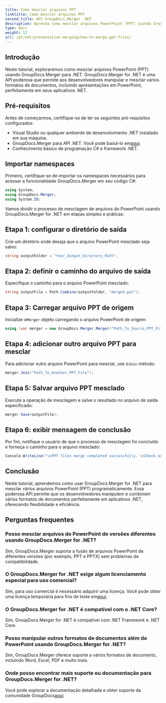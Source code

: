 ```yaml
---
title: Como mesclar arquivos PPT
linktitle: Como mesclar arquivos PPT
second_title: API GroupDocs.Merger .NET
description: Aprenda como mesclar arquivos PowerPoint (PPT) usando GroupDocs.Merger for .NET sem esforço. Aprimore seus aplicativos .NET com esta API poderosa.
type: docs
weight: 12
url: /pt/net/presentation-merging/how-to-merge-ppt-files/
---
```

## Introdução
Neste tutorial, exploraremos como mesclar arquivos PowerPoint (PPT) usando GroupDocs.Merger para .NET. GroupDocs.Merger for .NET é uma API poderosa que permite aos desenvolvedores manipular e mesclar vários formatos de documentos, incluindo apresentações em PowerPoint, perfeitamente em seus aplicativos .NET.
## Pré-requisitos
Antes de começarmos, certifique-se de ter os seguintes pré-requisitos configurados:
- Visual Studio ou qualquer ambiente de desenvolvimento .NET instalado em sua máquina.
-  GroupDocs.Merger para API .NET. Você pode baixá-lo em[aqui](https://releases.groupdocs.com/merger/net/).
- Conhecimento básico de programação C# e framework .NET.

## Importar namespaces
Primeiro, certifique-se de importar os namespaces necessários para acessar a funcionalidade GroupDocs.Merger em seu código C#:
```csharp
using System; 
using GroupDocs.Merger;
using System.IO;
```

Vamos dividir o processo de mesclagem de arquivos do PowerPoint usando GroupDocs.Merger for .NET em etapas simples e práticas:
## Etapa 1: configurar o diretório de saída
Crie um diretório onde deseja que o arquivo PowerPoint mesclado seja salvo:
```csharp
string outputFolder = "Your_Output_Directory_Path";
```
## Etapa 2: definir o caminho do arquivo de saída
Especifique o caminho para o arquivo PowerPoint mesclado:
```csharp
string outputFile = Path.Combine(outputFolder, "merged.ppt");
```
## Etapa 3: Carregar arquivo PPT de origem
 Inicialize o`Merger` objeto carregando o arquivo PowerPoint de origem:
```csharp
using (var merger = new GroupDocs.Merger.Merger("Path_To_Source_PPT_File"))
```
## Etapa 4: adicionar outro arquivo PPT para mesclar
 Para adicionar outro arquivo PowerPoint para mesclar, use o`Join` método:
```csharp
merger.Join("Path_To_Another_PPT_File");
```
## Etapa 5: Salvar arquivo PPT mesclado
Execute a operação de mesclagem e salve o resultado no arquivo de saída especificado:
```csharp
merger.Save(outputFile);
```
## Etapa 6: exibir mensagem de conclusão
Por fim, notifique o usuário de que o processo de mesclagem foi concluído e forneça o caminho para o arquivo mesclado:
```csharp
Console.WriteLine("\nPPT files merge completed successfully. \nCheck output in {0}", outputFolder);
```

## Conclusão
Neste tutorial, aprendemos como usar GroupDocs.Merger for .NET para mesclar vários arquivos PowerPoint (PPT) programaticamente. Essa poderosa API permite que os desenvolvedores manipulem e combinem vários formatos de documentos perfeitamente em aplicativos .NET, oferecendo flexibilidade e eficiência.

## Perguntas frequentes
### Posso mesclar arquivos do PowerPoint de versões diferentes usando GroupDocs.Merger for .NET?
Sim, GroupDocs.Merger suporta a fusão de arquivos PowerPoint de diferentes versões (por exemplo, PPT e PPTX) sem problemas de compatibilidade.
### O GroupDocs.Merger for .NET exige algum licenciamento especial para uso comercial?
 Sim, para uso comercial é necessário adquirir uma licença. Você pode obter uma licença temporária para fins de teste em[aqui](https://purchase.groupdocs.com/temporary-license/).
### O GroupDocs.Merger for .NET é compatível com o .NET Core?
Sim, GroupDocs.Merger for .NET é compatível com .NET Framework e .NET Core.
### Posso manipular outros formatos de documentos além do PowerPoint usando GroupDocs.Merger for .NET?
Sim, GroupDocs.Merger oferece suporte a vários formatos de documento, incluindo Word, Excel, PDF e muito mais.
### Onde posso encontrar mais suporte ou documentação para GroupDocs.Merger for .NET?
Você pode explorar a documentação detalhada e obter suporte da comunidade GroupDocs[aqui](https://forum.groupdocs.com/c/merger/32).